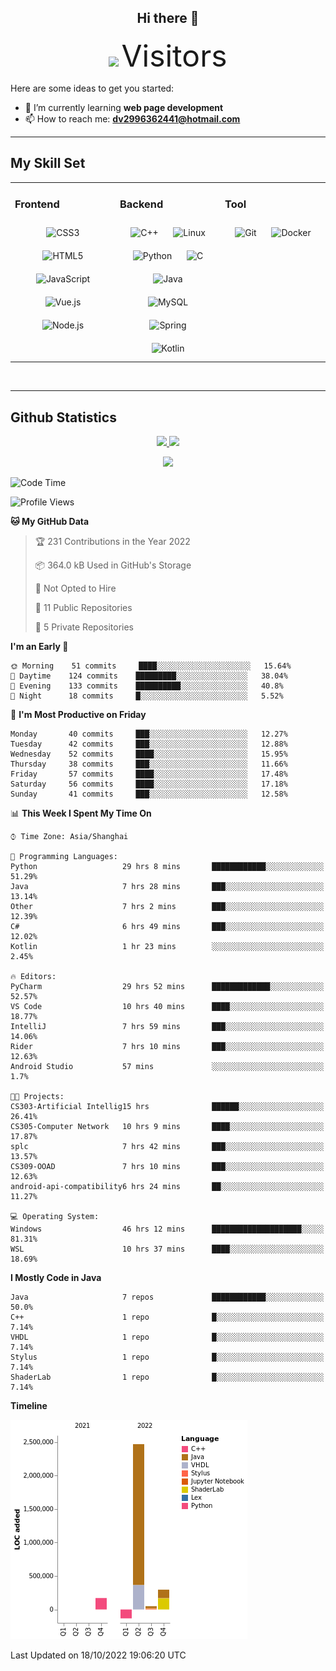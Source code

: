 <div align="center">
	<h2>Hi there 👋</h2>
	<img width=40% src="https://profile-counter.glitch.me/ZephyrusZhang/count.svg"/>
    <font size=9>Visitors</font>
</div>

Here are some ideas to get you started:

- 🌱 I’m currently learning **web page development**
- 📫 How to reach me: **dv2996362441@hotmail.com**

---

## My Skill Set  
<table><tr><td valign="top" width="33%">



### Frontend  
<div align="center">  
<img style="margin: 10px" src="https://profilinator.rishav.dev/skills-assets/css3-original-wordmark.svg" alt="CSS3" height="50" />  
<img style="margin: 10px" src="https://profilinator.rishav.dev/skills-assets/html5-original-wordmark.svg" alt="HTML5" height="50" />  
<img style="margin: 10px" src="https://profilinator.rishav.dev/skills-assets/javascript-original.svg" alt="JavaScript" height="50" />  
<img style="margin: 10px" src="https://profilinator.rishav.dev/skills-assets/vuejs-original-wordmark.svg" alt="Vue.js" height="50" />  
<img style="margin: 10px" src="https://profilinator.rishav.dev/skills-assets/nodejs-original-wordmark.svg" alt="Node.js" height="50" />  
</div>

</td><td valign="top" width="33%">



### Backend  
<div align="center">  
<img style="margin: 10px" src="https://profilinator.rishav.dev/skills-assets/cplusplus-original.svg" alt="C++" height="50" />  
<img style="margin: 10px" src="https://profilinator.rishav.dev/skills-assets/linux-original.svg" alt="Linux" height="50" />  
<img style="margin: 10px" src="https://profilinator.rishav.dev/skills-assets/python-original.svg" alt="Python" height="50" />  
<img style="margin: 10px" src="https://profilinator.rishav.dev/skills-assets/c-original.svg" alt="C" height="50" />  
<img style="margin: 10px" src="https://profilinator.rishav.dev/skills-assets/java-original-wordmark.svg" alt="Java" height="50" />  
<img style="margin: 10px" src="https://profilinator.rishav.dev/skills-assets/mysql-original-wordmark.svg" alt="MySQL" height="50" />  
<img style="margin: 10px" src="https://profilinator.rishav.dev/skills-assets/springio-icon.svg" alt="Spring" height="50" />  
<img style="margin: 10px" src="https://profilinator.rishav.dev/skills-assets/kotlinlang-icon.svg" alt="Kotlin" height="50" />  
</div>

</td><td valign="top" width="33%">



### Tool

<div align="center">  
<img style="margin: 10px" src="https://profilinator.rishav.dev/skills-assets/git-scm-icon.svg" alt="Git" height="50" />  
<img style="margin: 10px" src="https://profilinator.rishav.dev/skills-assets/docker-original-wordmark.svg" alt="Docker" height="50" />  
</div>

</td></tr></table>  

<br/>

---

## Github Statistics

<p align="center">
  <a href="https://github.com/ZephyrusZhang">
  <img width="52.5%" src="https://github-readme-stats.vercel.app/api?username=ZephyrusZhang&show_icons=true&bg_color=0,ea6161,ffc64d,fffc4d,52fa5a&theme=graywhite&hide_border=true" />
    <img width="44.5%" src="https://github-readme-stats.vercel.app/api/top-langs?username=ZephyrusZhang&show_icons=true&locale=en&layout=compact&bg_color=0,52fa5a,4dfcff,c64dff&theme=graywhite" />
  </a>
</p>
<p align="center">
  <a href="https://github.com/ZephyrusZhang">
  <img src="https://activity-graph.herokuapp.com/graph?username=ZephyrusZhang&theme=redical"/>
  </a>
</p>


<!--START_SECTION:waka-->
![Code Time](http://img.shields.io/badge/Code%20Time-162%20hrs%2018%20mins-blue)

![Profile Views](http://img.shields.io/badge/Profile%20Views-1-blue)

**🐱 My GitHub Data** 

> 🏆 231 Contributions in the Year 2022
 > 
> 📦 364.0 kB Used in GitHub's Storage 
 > 
> 🚫 Not Opted to Hire
 > 
> 📜 11 Public Repositories 
 > 
> 🔑 5 Private Repositories  
 > 
**I'm an Early 🐤** 

```text
🌞 Morning    51 commits     ████░░░░░░░░░░░░░░░░░░░░░   15.64% 
🌆 Daytime    124 commits    █████████░░░░░░░░░░░░░░░░   38.04% 
🌃 Evening    133 commits    ██████████░░░░░░░░░░░░░░░   40.8% 
🌙 Night      18 commits     █░░░░░░░░░░░░░░░░░░░░░░░░   5.52%

```
📅 **I'm Most Productive on Friday** 

```text
Monday       40 commits     ███░░░░░░░░░░░░░░░░░░░░░░   12.27% 
Tuesday      42 commits     ███░░░░░░░░░░░░░░░░░░░░░░   12.88% 
Wednesday    52 commits     ████░░░░░░░░░░░░░░░░░░░░░   15.95% 
Thursday     38 commits     ███░░░░░░░░░░░░░░░░░░░░░░   11.66% 
Friday       57 commits     ████░░░░░░░░░░░░░░░░░░░░░   17.48% 
Saturday     56 commits     ████░░░░░░░░░░░░░░░░░░░░░   17.18% 
Sunday       41 commits     ███░░░░░░░░░░░░░░░░░░░░░░   12.58%

```


📊 **This Week I Spent My Time On** 

```text
⌚︎ Time Zone: Asia/Shanghai

💬 Programming Languages: 
Python                   29 hrs 8 mins       ████████████░░░░░░░░░░░░░   51.29% 
Java                     7 hrs 28 mins       ███░░░░░░░░░░░░░░░░░░░░░░   13.14% 
Other                    7 hrs 2 mins        ███░░░░░░░░░░░░░░░░░░░░░░   12.39% 
C#                       6 hrs 49 mins       ███░░░░░░░░░░░░░░░░░░░░░░   12.02% 
Kotlin                   1 hr 23 mins        ░░░░░░░░░░░░░░░░░░░░░░░░░   2.45%

🔥 Editors: 
PyCharm                  29 hrs 52 mins      █████████████░░░░░░░░░░░░   52.57% 
VS Code                  10 hrs 40 mins      ████░░░░░░░░░░░░░░░░░░░░░   18.77% 
IntelliJ                 7 hrs 59 mins       ███░░░░░░░░░░░░░░░░░░░░░░   14.06% 
Rider                    7 hrs 10 mins       ███░░░░░░░░░░░░░░░░░░░░░░   12.63% 
Android Studio           57 mins             ░░░░░░░░░░░░░░░░░░░░░░░░░   1.7%

🐱‍💻 Projects: 
CS303-Artificial Intellig15 hrs              ██████░░░░░░░░░░░░░░░░░░░   26.41% 
CS305-Computer Network   10 hrs 9 mins       ████░░░░░░░░░░░░░░░░░░░░░   17.87% 
splc                     7 hrs 42 mins       ███░░░░░░░░░░░░░░░░░░░░░░   13.57% 
CS309-OOAD               7 hrs 10 mins       ███░░░░░░░░░░░░░░░░░░░░░░   12.63% 
android-api-compatibility6 hrs 24 mins       ██░░░░░░░░░░░░░░░░░░░░░░░   11.27%

💻 Operating System: 
Windows                  46 hrs 12 mins      ████████████████████░░░░░   81.31% 
WSL                      10 hrs 37 mins      ████░░░░░░░░░░░░░░░░░░░░░   18.69%

```

**I Mostly Code in Java** 

```text
Java                     7 repos             ████████████░░░░░░░░░░░░░   50.0% 
C++                      1 repo              █░░░░░░░░░░░░░░░░░░░░░░░░   7.14% 
VHDL                     1 repo              █░░░░░░░░░░░░░░░░░░░░░░░░   7.14% 
Stylus                   1 repo              █░░░░░░░░░░░░░░░░░░░░░░░░   7.14% 
ShaderLab                1 repo              █░░░░░░░░░░░░░░░░░░░░░░░░   7.14%

```


**Timeline**

![Chart not found](https://raw.githubusercontent.com/ZephyrusZhang/ZephyrusZhang/main/charts/bar_graph.png) 


 Last Updated on 18/10/2022 19:06:20 UTC
<!--END_SECTION:waka-->
